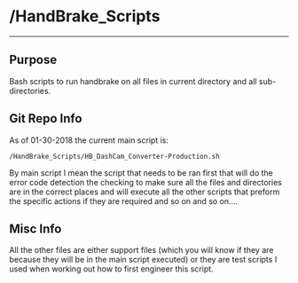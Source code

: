 # /HandBrake_Scripts
---
## Purpose
Bash scripts to run handbrake on all files in current directory and all sub-directories.

## Git Repo Info
As of 01-30-2018 the current main script is:

    /HandBrake_Scripts/HB_DashCam_Converter-Production.sh

By main script I mean the script that needs to be ran first that will do the error code detection the checking to make 
sure all the files and directories are in the correct places and will execute all the other scripts that preform the specific actions if they are required and so on and so on....

## Misc Info
All the other files are either support files (which you will know if they are because they will be in the main script executed) or they are test scripts I used when working out how to first engineer this script.

